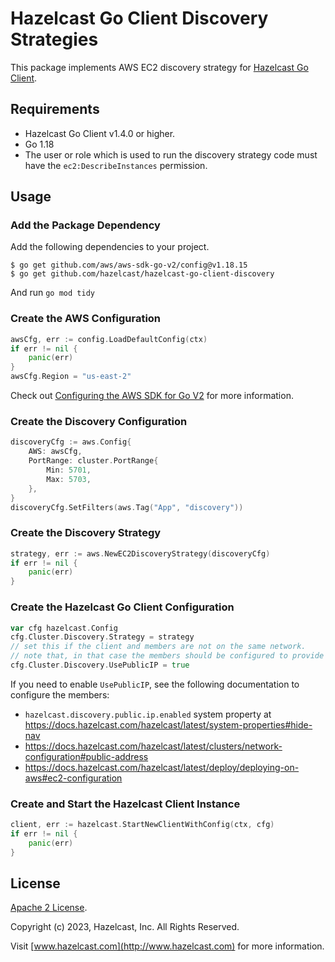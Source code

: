 # Hazelcast Go Client Discovery Strategies

This package implements AWS EC2 discovery strategy for [Hazelcast Go Client](https://github.com/hazelcast/hazelcast-go-client).

## Requirements

* Hazelcast Go Client v1.4.0 or higher.
* Go 1.18
* The user or role which is used to run the discovery strategy code must have the `ec2:DescribeInstances` permission.  

## Usage

### Add the Package Dependency

Add the following dependencies to your project.

```
$ go get github.com/aws/aws-sdk-go-v2/config@v1.18.15
$ go get github.com/hazelcast/hazelcast-go-client-discovery
```
And run `go mod tidy`

### Create the AWS Configuration

```go
awsCfg, err := config.LoadDefaultConfig(ctx)
if err != nil {
    panic(err)
}
awsCfg.Region = "us-east-2"
```

Check out [Configuring the AWS SDK for Go V2](https://aws.github.io/aws-sdk-go-v2/docs/configuring-sdk/) for more information.

### Create the Discovery Configuration

```go
discoveryCfg := aws.Config{
    AWS: awsCfg,
    PortRange: cluster.PortRange{
        Min: 5701,
        Max: 5703,
    },
}
discoveryCfg.SetFilters(aws.Tag("App", "discovery"))
```

### Create the Discovery Strategy

```go
strategy, err := aws.NewEC2DiscoveryStrategy(discoveryCfg)
if err != nil {
    panic(err)
}
```

### Create the Hazelcast Go Client Configuration

```go
var cfg hazelcast.Config
cfg.Cluster.Discovery.Strategy = strategy
// set this if the client and members are not on the same network.
// note that, in that case the members should be configured to provide public addresses.
cfg.Cluster.Discovery.UsePublicIP = true
```

If you need to enable `UsePublicIP`, see the following documentation to configure the members:

* `hazelcast.discovery.public.ip.enabled` system property at https://docs.hazelcast.com/hazelcast/latest/system-properties#hide-nav
* https://docs.hazelcast.com/hazelcast/latest/clusters/network-configuration#public-address
* https://docs.hazelcast.com/hazelcast/latest/deploy/deploying-on-aws#ec2-configuration

### Create and Start the Hazelcast Client Instance

```go
client, err := hazelcast.StartNewClientWithConfig(ctx, cfg)
if err != nil {
    panic(err)
}
```

## License

[Apache 2 License](https://github.com/hazelcast/hazelcast-go-client-discovery/blob/master/LICENSE).

Copyright (c) 2023, Hazelcast, Inc. All Rights Reserved.

Visit [www.hazelcast.com](http://www.hazelcast.com) for more information.

